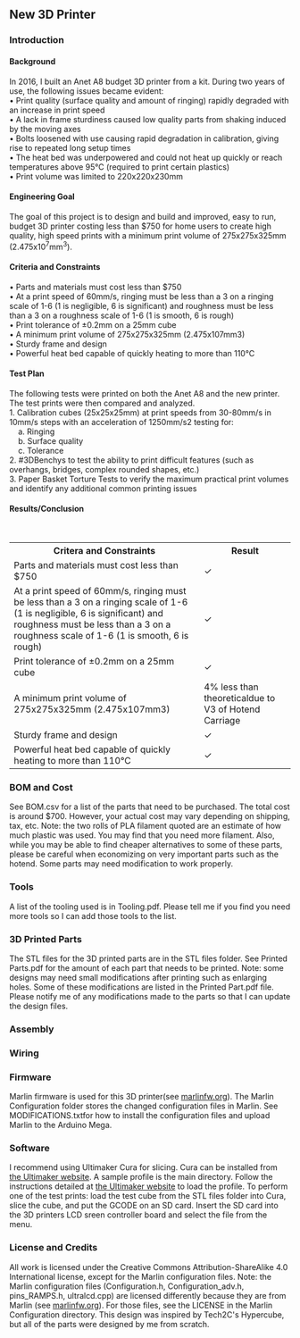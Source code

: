 <h2> New 3D Printer </h2>

<h3> Introduction </h3>
<h4> Background </h4>
In 2016, I built an Anet A8 budget 3D printer from a kit. During two years of use, the following
issues became evident: <br>
• Print quality (surface quality and amount of ringing) rapidly degraded with an increase in
print speed <br>
• A lack in frame sturdiness caused low quality parts from shaking
induced by the moving axes <br>
• Bolts loosened with use causing rapid degradation in calibration,
giving rise to repeated long setup times <br>
• The heat bed was underpowered and could not heat up quickly or
reach temperatures above 95℃ (required to print certain plastics) <br>
• Print volume was limited to 220x220x230mm

<h4> Engineering Goal </h4>
The goal of this project is to design and build and improved, easy to run, budget 3D printer costing less than $750 for home users to create high quality, high speed prints with a minimum print volume of 275x275x325mm (2.475x10<sup>7</sup>mm<sup>3</sup>).

<h4> Criteria and Constraints </h4>
• Parts and materials must cost less than $750 <br>
• At a print speed of 60mm/s, ringing must be less than a 3 on a ringing scale of 1-6 (1 is negligible, 6 is significant) and roughness must be less than a 3 on a roughness scale of 1-6 (1 is smooth, 6 is rough) <br>
• Print tolerance of ±0.2mm on a 25mm cube <br>
• A minimum print volume of 275x275x325mm (2.475x107mm3) <br>
• Sturdy frame and design <br>
• Powerful heat bed capable of quickly heating to more than 110℃ <br>

<h4> Test Plan </h4>
The following tests were printed on both the Anet A8 and the new printer. The test prints were
then compared and analyzed. <br>
1. Calibration cubes (25x25x25mm) at print speeds from 30-80mm/s in 10mm/s steps with an
acceleration of 1250mm/s2 testing for: <br>
&nbsp&nbsp&nbsp&nbspa. Ringing <br>
&nbsp&nbsp&nbsp&nbspb. Surface quality <br>
&nbsp&nbsp&nbsp&nbspc. Tolerance <br>
2. #3DBenchys to test the ability to print difficult features (such as overhangs, bridges, complex
rounded shapes, etc.) <br>
3. Paper Basket Torture Tests to verify the maximum practical print volumes and identify any
additional common printing issues  <br>


<h4> Results/Conclusion </h4>
<table>
  <tr> <th>Critera and Constraints</th> <th>Result</th> </tr>
  <tr> <td>Parts and materials must cost less than $750</td> <td>✓</td> </tr>
  <tr> <td>At a print speed of 60mm/s, ringing must be less than a 3 on a
ringing scale of 1-6 (1 is negligible, 6 is significant) and roughness
must be less than a 3 on a roughness scale of 1-6 (1 is smooth, 6
is rough)</td> <td>✓</td> </tr>
  <tr> <td>Print tolerance of ±0.2mm on a 25mm cube</td> <td>✓</td> </tr>
  <tr> <td>A minimum print volume of 275x275x325mm (2.475x107mm3)</td> <td>4% less than
theoreticaldue to V3 of Hotend Carriage</td> </tr>
  <tr> <td>Sturdy frame and design</td> <td>✓</td> </tr>
  <tr> <td>Powerful heat bed capable of quickly heating to more than 110℃</td> <td>✓</td></tr>
 
 <br>


</table>

<h3> BOM and Cost </h3>
See BOM.csv for a list of the parts that need to be purchased. The total cost is around $700. However, your actual cost may vary depending on shipping, tax, etc. Note: the two rolls of PLA filament quoted are an estimate of how much plastic was used. You may find that you need more filament. Also, while you may be able to find cheaper alternatives to some of these parts, please be careful when economizing on very important parts such as the hotend. Some parts may need modification to work properly.

<h3> Tools </h3>
A list of the tooling used is in Tooling.pdf. Please tell me if you find you need more tools so I can add those tools to the list.

<h3> 3D Printed Parts </h3>
The STL files for the 3D printed parts are in the STL files folder. See Printed Parts.pdf for the amount of each part that needs to be printed. Note: some designs may need small modifications after printing such as enlarging holes. Some of these modifications are listed in the Printed Part.pdf file. Please notify me of any modifications made to the parts so that I can update the design files.

<h3> Assembly </h3>


<h3> Wiring </h3>


<h3> Firmware </h3>
Marlin firmware is used for this 3D printer(see <a href="https://marlinfw.org">marlinfw.org</a>). The Marlin Configuration folder stores the changed configuration files in Marlin. See MODIFICATIONS.txtfor how to install the configuration files and upload Marlin to the Arduino Mega.

<h3> Software </h3>
I recommend using Ultimaker Cura for slicing. Cura can be installed from <a href="https://www.ultimaker.com/en/products/ultimaker-cura-software">the Ultimaker website</a>. A sample profile is the main directory. Follow the instructions detailed at <a href="https://www.ultimaker.com/en/resources/20441-manage-profiles">the Ultimaker website</a> to load the profile. To perform one of the test prints: load the test cube from the STL files folder into Cura, slice the cube, and put the GCODE on an SD card. Insert the SD card into the 3D printers LCD sreen controller board and select the file from the menu.

<h3> License and Credits </h3>
All work is licensed under the Creative Commons Attribution-ShareAlike 4.0 International license, except for the Marlin configuration files. Note: the Marlin configuration files (Configuration.h, Configuration_adv.h, pins_RAMPS.h, ultralcd.cpp) are licensed differently because they are from Marlin (see <a href="https://marlinfw.org">marlinfw.org</a>). For those files, see the LICENSE in the Marlin Configuration directory. This design was inspired by Tech2C's Hypercube, but all of the parts were designed by me from scratch.
